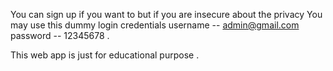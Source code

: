 You can sign up if you want to but if you are insecure about the privacy You may use this dummy login credentials
username -- admin@gmail.com
password -- 12345678 . 




This web app is just for educational purpose . 
